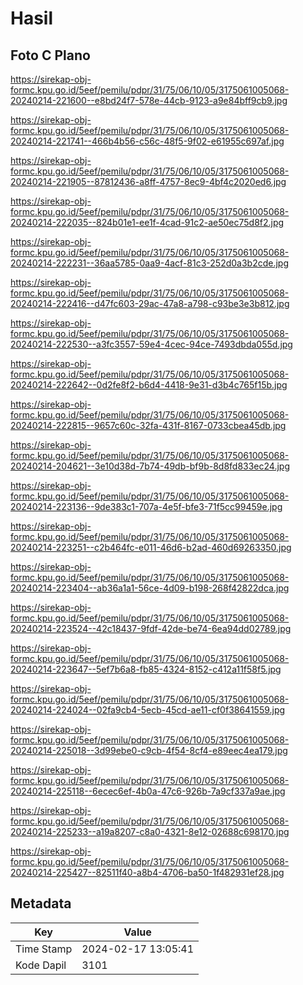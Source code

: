 # Hasil

## Foto C Plano

https://sirekap-obj-formc.kpu.go.id/5eef/pemilu/pdpr/31/75/06/10/05/3175061005068-20240214-221600--e8bd24f7-578e-44cb-9123-a9e84bff9cb9.jpg

https://sirekap-obj-formc.kpu.go.id/5eef/pemilu/pdpr/31/75/06/10/05/3175061005068-20240214-221741--466b4b56-c56c-48f5-9f02-e61955c697af.jpg

https://sirekap-obj-formc.kpu.go.id/5eef/pemilu/pdpr/31/75/06/10/05/3175061005068-20240214-221905--87812436-a8ff-4757-8ec9-4bf4c2020ed6.jpg

https://sirekap-obj-formc.kpu.go.id/5eef/pemilu/pdpr/31/75/06/10/05/3175061005068-20240214-222035--824b01e1-ee1f-4cad-91c2-ae50ec75d8f2.jpg

https://sirekap-obj-formc.kpu.go.id/5eef/pemilu/pdpr/31/75/06/10/05/3175061005068-20240214-222231--36aa5785-0aa9-4acf-81c3-252d0a3b2cde.jpg

https://sirekap-obj-formc.kpu.go.id/5eef/pemilu/pdpr/31/75/06/10/05/3175061005068-20240214-222416--d47fc603-29ac-47a8-a798-c93be3e3b812.jpg

https://sirekap-obj-formc.kpu.go.id/5eef/pemilu/pdpr/31/75/06/10/05/3175061005068-20240214-222530--a3fc3557-59e4-4cec-94ce-7493dbda055d.jpg

https://sirekap-obj-formc.kpu.go.id/5eef/pemilu/pdpr/31/75/06/10/05/3175061005068-20240214-222642--0d2fe8f2-b6d4-4418-9e31-d3b4c765f15b.jpg

https://sirekap-obj-formc.kpu.go.id/5eef/pemilu/pdpr/31/75/06/10/05/3175061005068-20240214-222815--9657c60c-32fa-431f-8167-0733cbea45db.jpg

https://sirekap-obj-formc.kpu.go.id/5eef/pemilu/pdpr/31/75/06/10/05/3175061005068-20240214-204621--3e10d38d-7b74-49db-bf9b-8d8fd833ec24.jpg

https://sirekap-obj-formc.kpu.go.id/5eef/pemilu/pdpr/31/75/06/10/05/3175061005068-20240214-223136--9de383c1-707a-4e5f-bfe3-71f5cc99459e.jpg

https://sirekap-obj-formc.kpu.go.id/5eef/pemilu/pdpr/31/75/06/10/05/3175061005068-20240214-223251--c2b464fc-e011-46d6-b2ad-460d69263350.jpg

https://sirekap-obj-formc.kpu.go.id/5eef/pemilu/pdpr/31/75/06/10/05/3175061005068-20240214-223404--ab36a1a1-56ce-4d09-b198-268f42822dca.jpg

https://sirekap-obj-formc.kpu.go.id/5eef/pemilu/pdpr/31/75/06/10/05/3175061005068-20240214-223524--42c18437-9fdf-42de-be74-6ea94dd02789.jpg

https://sirekap-obj-formc.kpu.go.id/5eef/pemilu/pdpr/31/75/06/10/05/3175061005068-20240214-223647--5ef7b6a8-fb85-4324-8152-c412a11f58f5.jpg

https://sirekap-obj-formc.kpu.go.id/5eef/pemilu/pdpr/31/75/06/10/05/3175061005068-20240214-224024--02fa9cb4-5ecb-45cd-ae11-cf0f38641559.jpg

https://sirekap-obj-formc.kpu.go.id/5eef/pemilu/pdpr/31/75/06/10/05/3175061005068-20240214-225018--3d99ebe0-c9cb-4f54-8cf4-e89eec4ea179.jpg

https://sirekap-obj-formc.kpu.go.id/5eef/pemilu/pdpr/31/75/06/10/05/3175061005068-20240214-225118--6ecec6ef-4b0a-47c6-926b-7a9cf337a9ae.jpg

https://sirekap-obj-formc.kpu.go.id/5eef/pemilu/pdpr/31/75/06/10/05/3175061005068-20240214-225233--a19a8207-c8a0-4321-8e12-02688c698170.jpg

https://sirekap-obj-formc.kpu.go.id/5eef/pemilu/pdpr/31/75/06/10/05/3175061005068-20240214-225427--82511f40-a8b4-4706-ba50-1f482931ef28.jpg


## Metadata

| Key        | Value               |
| ---------- | ------------------- |
| Time Stamp | 2024-02-17 13:05:41 |
| Kode Dapil | 3101                |



